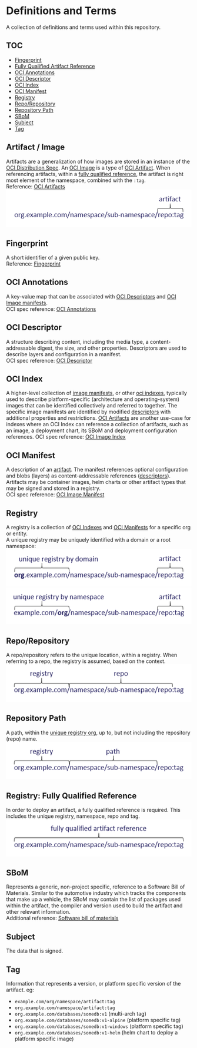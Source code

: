 # Definitions and Terms

A collection of definitions and terms used within this repository.

## TOC

* [Fingerprint](#fingerprint)
* [Fully Qualified Artifact Reference](#registry-fully-qualified-reference)
* [OCI Annotations](#oci-annotations)
* [OCI Descriptor](#oci-descriptor)
* [OCI Index](#oci-index)
* [OCI Manifest](#oci-manifest)
* [Registry](#registry)
* [Repo/Repository](#repo/repository)
* [Repository Path](#repository-path)
* [SBoM](#sbom)
* [Subject](#subject)
* [Tag](#tag)

## Artifact / Image

Artifacts are a generalization of how images are stored in an instance of the [OCI Distribution Spec][oci-distribution-spec]. An [OCI Image][oci-image] is a type of [OCI Artifact][oci-artifact]. When referencing artifacts, within a [fully qualified reference](#registry-fully-qualified-reference), the artifact is right most element of the namespace, combined with the `:tag`.  
Reference: [OCI Artifacts][oci-artifact]  
![](./media/artifact-ref.png)  


## Fingerprint

A short identifier of a given public key.  
Reference: [Fingerprint][fingerprint]


## OCI Annotations

A key-value map that can be associated with [OCI Descriptors][oci-descriptor] and [OCI Image manifests][oci-manifest].  
OCI spec reference: [OCI Annotations][oci-annotations]

## OCI Descriptor

A structure describing content, including the media type, a content-addressable digest, the size, and other properties. Descriptors are used to describe layers and configuration in a manifest.  
OCI spec reference: [OCI Descriptor][oci-descriptor]

## OCI Index

A higher-level collection of [image manifests][oci-manifest], or other [oci indexes][oci-index], typically used to describe platform-specific (architecture and operating-system) images that can be identified collectively and referred to together. The specific image manifests are identified by modified [descriptors][oci-descriptor] with additional properties and restrictions. [OCI Artifacts][oci-artifact] are another use-case for indexes where an OCI Index can reference a collection of artifacts, such as an image, a deployment chart, its SBoM and deployment configuration references.
OCI spec reference: [OCI Image Index][oci-index]

## OCI Manifest

A description of an [artifact][oci-artifact]. The manifest references optional configuration and blobs (layers) as content-addressable references ([descriptors][oci-descriptor]).  Artifacts may be container images, helm charts or other artifact types that may be signed and stored in a registry.    
OCI spec reference: [OCI Image Manifest][oci-manifest]

## Registry

A registry is a collection of [OCI Indexes][oci-index] and [OCI Manifests][oci-manifest] for a specific org or entity.  
A unique registry may be uniquely identified with a domain or a root namespace:  
![](./media/unique-registry-domain-ref.png)  
![](./media/unique-registry-namespace-ref.png)

## Repo/Repository

A repo/repository refers to the unique location, within a registry. When referring to a repo, the registry is assumed, based on the context.  
![](./media/registry-repo-ref.png)

## Repository Path

A path, within the [unique registry org](#multi-tenant-registry), up to, but not including the repository (repo) name.  
![](./media/registry-namespace-ref.png)

## Registry: Fully Qualified Reference

In order to deploy an artifact, a fully qualified reference is required. This includes the unique registry, namespace, repo and tag.  
![](./media/fully-qualified-artifact-ref.png)

## SBoM

Represents a generic, non-project specific, reference to a Software Bill of Materials. Similar to the automotive industry which tracks the components that make up a vehicle, the SBoM may contain the list of packages used within the artifact, the compiler and version used to build the artifact and other relevant information.  
Additional reference: [Software bill of materials][sbom]

## Subject

The data that is signed.

## Tag

Information that represents a version, or platform specific version of the artifact. 
eg:
- `example.com/org/namespace/artifact:tag`
- `org.example.com/namespace/artifact:tag`
- `org.example.com/databases/somedb:v1` (multi-arch tag)
- `org.example.com/databases/somedb:v1-alpine` (platform specific tag)
- `org.example.com/databases/somedb:v1-windows` (platform specific tag)
- `org.example.com/databases/somedb:v1-helm` (helm chart to deploy a platform specific image)


[fingerprint]:           https://en.wikipedia.org/wiki/Public_key_fingerprint
[oci-annotations]:       https://github.com/opencontainers/image-spec/blob/master/annotations.md
[oci-artifact]:          https://github.com/opencontainers/artifacts
[oci-descriptor]:        https://github.com/opencontainers/image-spec/blob/master/descriptor.md
[oci-distribution-spec]: https://github.com/opencontainers/distribution-spec
[oci-image]:             https://github.com/opencontainers/image-spec
[oci-index]:             https://github.com/opencontainers/image-spec/blob/master/image-index.md
[oci-manifest]:          https://github.com/opencontainers/image-spec/blob/master/manifest.md
[sbom]:                  https://en.wikipedia.org/wiki/Software_bill_of_materials